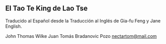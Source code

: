 ## El Tao Te King de Lao Tse

Traducido al Español desde la Traducción al Inglés de Gia-fu Feng y Jane English.

John Thomas Wilke
Juan Tomás Bradanovic Pozo
nectartom@mail.com